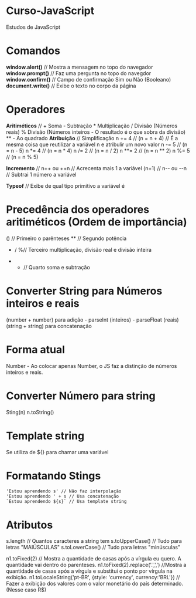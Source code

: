 # Curso-JavaScript
Estudos de JavaScript

# Comandos
**window.alert()** // Mostra a mensagem no topo do navegador
**window.prompt()** // Faz uma pergunta no topo do navegdor
**window.confirm()** // Campo de confirmação Sim ou Não (Booleano)
**document.write()** // Exibe o texto no corpo da página


# Operadores
**Aritiméticos** //  + Soma
                 - Subtração
                 * Multiplicação
                 / Divisão (Números reais)
                 % Divisão (Números inteiros - O resultado é o que sobra da divisão)
                 ** - Ao quadrado
**Atribuição** // Simplificação
                n += 4 // (n = n + 4) // É a mesma coisa que reutilizar a variável n e atribulir um novo valor
                n -= 5 // (n = n - 5)
                n *= 4 // (n = n * 4)
                n /= 2 // (n = n / 2)
                n **= 2 // (n = n ** 2)
                n %= 5 // (n = n % 5)

**Incremento**  // n++ ou ++n // Acrecenta mais 1 a variável (n+1)
                // n-- ou --n // Subtrai 1 número a variável

**Typeof** // Exibe de qual tipo primitivo a variável é

# Precedência dos operadores aritiméticos (Ordem de importância)
() // Primeiro o parênteses
** // Segundo potência
* / %// Terceiro multiplicação, divisão real e divisão inteira
+ - // Quarto soma e subtração

# Converter String para Números inteiros e reais
(number + number) para adição - parseInt (inteiros) - parseFloat (reais)
(string + string) para concatenação

# Forma atual
Number - Ao colocar apenas Number, o JS faz a distinção de números inteiros e reais.

# Converter Número para string
Sting(n)
n.toString()
# Template string
Se utiliza de ${} para chamar uma variável

# Formatando Stings
    'Estou aprendendo s' // Não faz interpolação
    'Estou aprendendo ' + s // Usa concatenação
    `Estou aprendendo ${s}` // Usa template string
 
 # Atributos
 s.length // Quantos caracteres a string tem
 s.toUpperCase() // Tudo para letras "MAIÚSCULAS"
 s.toLowerCase() // Tudo para letras "minúsculas"

 n1.toFixed(2) // Mostra a quantidade de casas após a vírgula eu quero. A quantidade vai dentro do parenteses.
 n1.toFixed(2).replace('.',',') //Mostra a quantidade de casas após a vírgula e substitui o ponto por vírgula na exibição.
 n1.toLocaleString('pt-BR', {style: 'currency', currency:'BRL'}) // Fazer a exibição dos valores com o valor monetário do país determinado. (Nesse caso R$)
